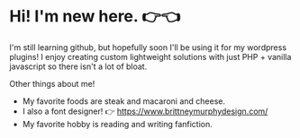 # Hi! I'm new here. 👉👈

I'm still learning github, but hopefully soon I'll be using it for my wordpress plugins! I enjoy creating custom lightweight solutions with just PHP + vanilla javascript so there isn't a lot of bloat.

Other things about me!
- My favorite foods are steak and macaroni and cheese. 
- I also a font designer! 👉 https://www.brittneymurphydesign.com/
- My favorite hobby is reading and writing fanfiction.
